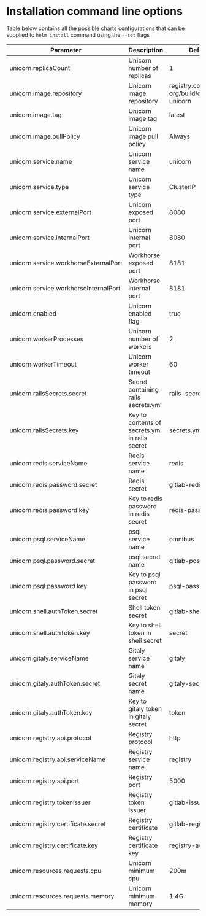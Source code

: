 # Installation command line options

Table below contains all the possible charts configurations that can be supplied to `helm install` command using the `--set` flags

| Parameter                             | Description                                    | Default                                          |
| ---                                   | ---                                            | ---                                              |
| unicorn.replicaCount                  | Unicorn number of replicas                     | 1                                                |
| unicorn.image.repository              | Unicorn image repository                       | registry.com/gitlab-org/build/cng/gitlab-unicorn |
| unicorn.image.tag                     | Unicorn image tag                              | latest                                           |
| unicorn.image.pullPolicy              | Unicorn image pull policy                      | Always                                           |
| unicorn.service.name                  | Unicorn service name                           | unicorn                                          |
| unicorn.service.type                  | Unicorn service type                           | ClusterIP                                        |
| unicorn.service.externalPort          | Unicorn exposed port                           | 8080                                             |
| unicorn.service.internalPort          | Unicorn internal port                          | 8080                                             |
| unicorn.service.workhorseExternalPort | Workhorse exposed port                         | 8181                                             |
| unicorn.service.workhorseInternalPort | Workhorse internal port                        | 8181                                             |
| unicorn.enabled                       | Unicorn enabled flag                           | true                                             |
| unicorn.workerProcesses               | Unicorn number of workers                      | 2                                                |
| unicorn.workerTimeout                 | Unicorn worker timeout                         | 60                                               |
| unicorn.railsSecrets.secret           | Secret containing rails secrets.yml            | rails-secrets                                    |
| unicorn.railsSecrets.key              | Key to contents of secrets.yml in rails secret | secrets.yml                                      |
| unicorn.redis.serviceName             | Redis service name                             | redis                                            |
| unicorn.redis.password.secret         | Redis secret                                   | gitlab-redis                                     |
| unicorn.redis.password.key            | Key to redis password in redis secret          | redis-password                                   |
| unicorn.psql.serviceName              | psql service name                              | omnibus                                          |
| unicorn.psql.password.secret          | psql secret name                               | gitlab-postgres                                  |
| unicorn.psql.password.key             | Key to psql password in psql secret            | psql-password                                    |
| unicorn.shell.authToken.secret        | Shell token secret                             | gitlab-shell-secret                              |
| unicorn.shell.authToken.key           | Key to shell token in shell secret             | secret                                           |
| unicorn.gitaly.serviceName            | Gitaly service name                            | gitaly                                           |
| unicorn.gitaly.authToken.secret       | Gitaly secret name                             | gitaly-secret                                    |
| unicorn.gitaly.authToken.key          | Key to gitaly token in gitaly secret           | token                                            |
| unicorn.registry.api.protocol         | Registry protocol                              | http                                             |
| unicorn.registry.api.serviceName      | Registry service name                          | registry                                         |
| unicorn.registry.api.port             | Registry port                                  | 5000                                             |
| unicorn.registry.tokenIssuer          | Registry token issuer                          | gitlab-issuer                                    |
| unicorn.registry.certificate.secret   | Registry certificate                           | gitlab-registry                                  |
| unicorn.registry.certificate.key      | Registry certificate key                       | registry-auth.key                                |
| unicorn.resources.requests.cpu        | Unicorn minimum cpu                            | 200m                                             |
| unicorn.resources.requests.memory     | Unicorn minimum memory                         | 1.4G                                             |

